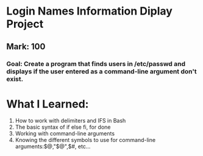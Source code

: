 # Login Names Information Diplay Project
## Mark: 100
### Goal: Create a program that finds users in /etc/passwd and displays if the user entered as a command-line argument don't exist. 

# What I Learned:
1. How to work with delimiters and IFS in Bash
2. The basic syntax of if else fi, for done
3. Working with command-line arguments
4. Knowing the different symbols to use for command-line arguments:$@,"$@\",$#, etc...
